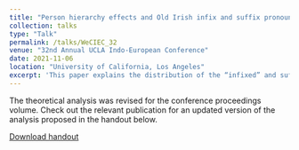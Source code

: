 ```yaml
---
title: "Person hierarchy effects and Old Irish infix and suffix pronoun distribution"
collection: talks
type: "Talk"
permalink: /talks/WeCIEC_32
venue: "32nd Annual UCLA Indo-European Conference"
date: 2021-11-06
location: "University of California, Los Angeles"
excerpt: 'This paper explains the distribution of the “infixed” and suffixed object pronouns in Old Irish in terms of agreement and hierarchy among φ-features.'
---
```


The theoretical analysis was revised for the conference proceedings volume. Check out the relevant publication for an updated version of the analysis proposed in the handout below. 

<a href='http://vlunardi.github.io/files/WeCIEC32-Lunardi.pdf'>Download handout</a>
